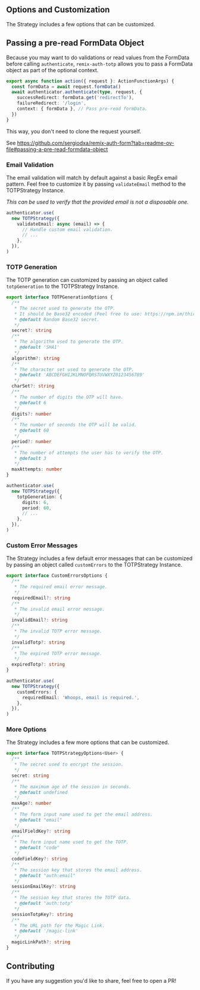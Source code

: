 ## Options and Customization

The Strategy includes a few options that can be customized.

## Passing a pre-read FormData Object

Because you may want to do validations or read values from the FormData before calling `authenticate`, `remix-auth-totp` allows you to pass a FormData object as part of the optional context.

```ts
export async function action({ request }: ActionFunctionArgs) {
  const formData = await request.formData()
  await authenticator.authenticate(type, request, {
    successRedirect: formData.get('redirectTo'),
    failureRedirect: '/login',
    context: { formData }, // Pass pre-read formData.
  })
}
```

This way, you don't need to clone the request yourself.

See https://github.com/sergiodxa/remix-auth-form?tab=readme-ov-file#passing-a-pre-read-formdata-object

### Email Validation

The email validation will match by default against a basic RegEx email pattern.
Feel free to customize it by passing `validateEmail` method to the TOTPStrategy Instance.

_This can be used to verify that the provided email is not a disposable one._

```ts
authenticator.use(
  new TOTPStrategy({
    validateEmail: async (email) => {
      // Handle custom email validation.
      // ...
    },
  }),
)
```

### TOTP Generation

The TOTP generation can customized by passing an object called `totpGeneration` to the TOTPStrategy Instance.

```ts
export interface TOTPGenerationOptions {
  /**
   * The secret used to generate the OTP.
   * It should be Base32 encoded (Feel free to use: https://npm.im/thirty-two).
   * @default Random Base32 secret.
   */
  secret?: string
  /**
   * The algorithm used to generate the OTP.
   * @default 'SHA1'
   */
  algorithm?: string
  /**
   * The character set used to generate the OTP.
   * @default 'ABCDEFGHIJKLMNOPQRSTUVWXYZ0123456789'
   */
  charSet?: string
  /**
   * The number of digits the OTP will have.
   * @default 6
   */
  digits?: number
  /**
   * The number of seconds the OTP will be valid.
   * @default 60
   */
  period?: number
  /**
   * The number of attempts the user has to verify the OTP.
   * @default 3
   */
  maxAttempts: number
}

authenticator.use(
  new TOTPStrategy({
    totpGeneration: {
      digits: 6,
      period: 60,
      // ...
    },
  }),
)
```

### Custom Error Messages

The Strategy includes a few default error messages that can be customized by passing an object called `customErrors` to the TOTPStrategy Instance.

```ts
export interface CustomErrorsOptions {
  /**
   * The required email error message.
   */
  requiredEmail?: string
  /**
   * The invalid email error message.
   */
  invalidEmail?: string
  /**
   * The invalid TOTP error message.
   */
  invalidTotp?: string
  /**
   * The expired TOTP error message.
   */
  expiredTotp?: string
}

authenticator.use(
  new TOTPStrategy({
    customErrors: {
      requiredEmail: 'Whoops, email is required.',
    },
  }),
)
```

### More Options

The Strategy includes a few more options that can be customized.

```ts
export interface TOTPStrategyOptions<User> {
  /**
   * The secret used to encrypt the session.
   */
  secret: string
  /**
   * The maximum age of the session in seconds.
   * @default undefined
   */
  maxAge?: number
  /**
   * The form input name used to get the email address.
   * @default "email"
   */
  emailFieldKey?: string
  /**
   * The form input name used to get the TOTP.
   * @default "code"
   */
  codeFieldKey?: string
  /**
   * The session key that stores the email address.
   * @default "auth:email"
   */
  sessionEmailKey?: string
  /**
   * The session key that stores the TOTP data.
   * @default "auth:totp"
   */
  sessionTotpKey?: string
  /**
   * The URL path for the Magic Link.
   * @default '/magic-link'
   */
  magicLinkPath?: string
}
```

## Contributing

If you have any suggestion you'd like to share, feel free to open a PR!
